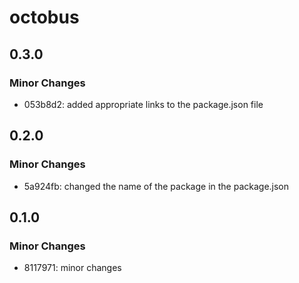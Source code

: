 # octobus

## 0.3.0

### Minor Changes

- 053b8d2: added appropriate links to the package.json file

## 0.2.0

### Minor Changes

- 5a924fb: changed the name of the package in the package.json

## 0.1.0

### Minor Changes

- 8117971: minor changes
